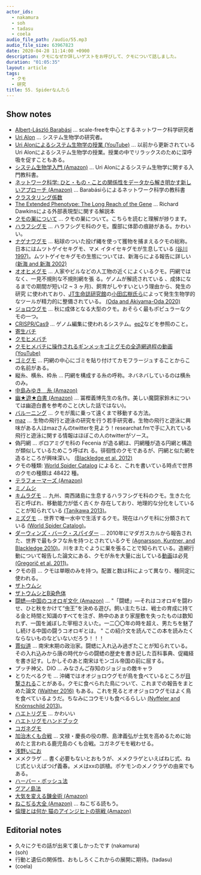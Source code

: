 ```yaml
---
actor_ids:
  - nakamura
  - soh
  - tadasu
  - coela
audio_file_path: /audio/55.mp3
audio_file_size: 63967823
date: 2020-04-28 11:14:00 +0900
description: クモになぜか詳しいゲストをお呼びして、クモについて話しました。
duration: "01:05:35"
layout: article
tags:
  - クモ
  - 研究
title: 55. Spiderなんたら
---
```


## Show notes
- [Albert-László Barabási](https://en.wikipedia.org/wiki/Albert-L%C3%A1szl%C3%B3_Barab%C3%A1si) ... scale-freeを中心とするネットワーク科学研究者
- [Uri Alon](http://www.weizmann.ac.il/mcb/UriAlon/homepage) ... システム生物学の研究者。
- [Uri Alonによるシステム生物学の授業 (YouTube)](https://www.youtube.com/watch?v=N6VZeWuME_A) ... 以前から更新されているUri Alonによるシステム生物学の授業。授業の中でリラックスのために深呼吸を促すこともある。
- [システム生物学入門 (Amazon)](https://www.amazon.co.jp/%E3%82%B7%E3%82%B9%E3%83%86%E3%83%A0%E7%94%9F%E7%89%A9%E5%AD%A6%E5%85%A5%E9%96%80-%E7%94%9F%E7%89%A9%E5%9B%9E%E8%B7%AF%E3%81%AE%E8%A8%AD%E8%A8%88%E5%8E%9F%E7%90%86-Uri-Alon/dp/4320056736/?tag=researchatf04-22) ... Uri Alonによるシステム生物学に関する入門教科書。
- [ネットワーク科学: ひと・もの・ことの関係性をデータから解き明かす新しいアプローチ (Amazon)](https://www.amazon.co.jp/%E3%83%8D%E3%83%83%E3%83%88%E3%83%AF%E3%83%BC%E3%82%AF%E7%A7%91%E5%AD%A6-%E3%81%B2%E3%81%A8%E3%83%BB%E3%82%82%E3%81%AE%E3%83%BB%E3%81%93%E3%81%A8%E3%81%AE%E9%96%A2%E4%BF%82%E6%80%A7%E3%82%92%E3%83%87%E3%83%BC%E3%82%BF%E3%81%8B%E3%82%89%E8%A7%A3%E3%81%8D%E6%98%8E%E3%81%8B%E3%81%99%E6%96%B0%E3%81%97%E3%81%84%E3%82%A2%E3%83%97%E3%83%AD%E3%83%BC%E3%83%81-Albert%E2%80%90L%C2%B4aszl%C2%B4-Barab%C2%B4asi/dp/4320124472/?tag=researchatf04-22) ... Barabásiらによるネットワーク科学の教科書
- [クラスタリング係数](https://www.weblio.jp/content/%E3%82%AF%E3%83%A9%E3%82%B9%E3%82%BF%E4%BF%82%E6%95%B0)
- [The Extended Phenotype: The Long Reach of the Gene](https://www.amazon.co.jp/Extended-Phenotype-Oxford-Landmark-Science/dp/0198788916/?tag=researchatf04-22) ... Richard Dawkinsによる外部表現型に関する解説本
- [クモの巣について](https://ja.wikipedia.org/wiki/%E3%82%AF%E3%83%A2%E3%81%AE%E7%B6%B2) ...  クモの巣について。こちらを読むと理解が捗ります。
- [ハラフシグモ](https://ja.wikipedia.org/wiki/%E3%83%8F%E3%83%A9%E3%83%95%E3%82%B7%E3%82%B0%E3%83%A2%E7%A7%91) ...  ハラフシグモ科のクモ。腹部に体節の痕跡がある。かわいい。
- [ナゲナワグモ](https://ja.wikipedia.org/wiki/%E3%83%8A%E3%82%B2%E3%83%8A%E3%83%AF%E3%82%B0%E3%83%A2) ... 粘球のついた投げ縄を使って獲物を捕まえるクモの総称。日本にはムツトゲイセキグモ、マメ
  イタイセキグモが生息している [(谷川 1997)](https://www.jstage.jst.go.jp/article/asjaa1936/46/2/46_2_101/_article/-char/ja)。ムツトゲイセキグモの生態については、新海らによる報告に詳しい [(新海 and 新海 2002)](https://www.jstage.jst.go.jp/article/asjaa1936/51/2/51_2_149/_article/-char/ja/)
- [オオヒメグモ](https://ja.wikipedia.org/wiki/%E3%82%AA%E3%82%AA%E3%83%92%E3%83%A1%E3%82%B0%E3%83%A2) ... 人家やビルなどの人工物の近くによくいるクモ。円網ではなく、一見不規則な不規則網を張
  る。ゲノムが解読されている 、成体になるまでの期間が短い(2 ~ 3 ヶ月)、飼育がしやすいという理由から、発生の研究
  に使われており、[JT生命誌研究館](https://www.brh.co.jp/)の[小田広樹氏ら](https://www.brh.co.jp/research/lab04/)によって発生生物学的なツールが精力的に整備されている。 [(Oda and Akiyama-Oda 2020)](https://evodevojournal.biomedcentral.com/articles/10.1186/s13227-020-00152-z)
- [ジョロウグモ](https://ja.wikipedia.org/wiki/%E3%82%B8%E3%83%A7%E3%83%AD%E3%82%A6%E3%82%B0%E3%83%A2) ... 秋に成体となる大型のクモ。おそらく最もポピュラーなクモの一つ。
- [CRISPR/Cas9](https://en.wikipedia.org/wiki/CRISPR) ... ゲノム編集に使われるシステム。[ep2](https://researchat.fm/episode/2)などを参照のこと。
- [寄生バチ](https://ja.wikipedia.org/wiki/%E5%AF%84%E7%94%9F%E3%83%90%E3%83%81)
- [クモヒメバチ](https://www.kobe-u.ac.jp/research_at_kobe/NEWS/news/2015_08_06_01.html)
- [クモヒメバチに操作されるギンメッキゴミグモの全造網過程の動画 (YouTube)](https://www.youtube.com/watch?v=G7YW8Fkei48)
- [ゴミグモ](https://ja.wikipedia.org/wiki/%E3%82%B4%E3%83%9F%E3%82%B0%E3%83%A2) ... 円網の中心にゴミを貼り付けてカモフラージュすることからこの名前がある。
- 縦糸、横糸、枠糸 ... 円網を構成する糸の呼称。ネバネバしているのは横糸のみ。
- [中島みゆき　糸 (Amazon)](https://www.amazon.co.jp/%E5%91%BD%E3%81%AE%E5%88%A5%E5%90%8D-%E7%B3%B8-%E4%B8%AD%E5%B3%B6%E3%81%BF%E3%82%86%E3%81%8D/dp/B00005FRZD/?tag=researchatf04-22)
- [幽★遊★白書 (Amazon)](https://www.amazon.co.jp/gp/product/B01C3Q0UO4/ref=series_rw_dp_sw/?tag=researchatf04-22) ... 冨樫義博先生の名作。美しい魔闘家鈴木については幽遊白書を参考のこと(大した話ではない)。
- [バルーニング](https://ja.wikipedia.org/wiki/%E3%83%90%E3%83%AB%E3%83%BC%E3%83%8B%E3%83%B3%E3%82%B0_(%E5%8B%95%E7%89%A9)) ... クモが風に乗って遠くまで移動する方法。
- [maz](https://twitter.com/dynamicsoar) ... 生物の飛行と遊泳の研究を行う若手研究者。生物の飛行と遊泳に興味がある人はmazさんのtwitterを見よう！researchat.fmで手に入れている飛行と遊泳に関する情報はほぼこの人のtwitterがソース。
- 偽円網 ... ボロアミグモ科の Fecenia が造る網は、円網種が造る円網と構造が類似しているためこう呼ばれ
  る。徘徊性のクモであるが、円網と似た網を造るところが興味深い。 [(Blackledge et al. 2012)](https://www.nature.com/articles/srep00833)
- クモの種類: [World Spider Catalog](https://wsc.nmbe.ch/) によると、これを書いている時点で世界のクモの種類は 48422 種。
- [テラフォーマーズ (Amazon)](https://www.amazon.co.jp/gp/product/B0756ZDXJW/?tag=researchatf04-22)
- [ミノムシ](https://ja.wikipedia.org/wiki/%E3%83%9F%E3%83%8E%E3%83%A0%E3%82%B7)
- [キムラグモ](https://ja.wikipedia.org/wiki/%E3%82%AD%E3%83%A0%E3%83%A9%E3%82%B0%E3%83%A2) ... 九州、南西諸島に生息するハラフシグモ科のクモ。生きた化石と呼ばれ、移動能力が低く古くか
  存在しており、地理的な分化をしていることが知られている [(Tanikawa 2013)](https://www.jstage.jst.go.jp/article/asjaa/62/1/62_33/_article/-char/ja)。
- [ミズグモ](https://ja.wikipedia.org/wiki/%E3%83%9F%E3%82%BA%E3%82%B0%E3%83%A2) ... 世界で唯一水中で生活するクモ。現在はハグモ科に分類されている [(World Spider Catalog)](https://wsc.nmbe.ch/species/8306)。
- [ダーウィンズ・バーク・スパイダー](https://ja.wikipedia.org/wiki/%E3%83%80%E3%83%BC%E3%82%A6%E3%82%A3%E3%83%B3%E3%82%BA%E3%83%BB%E3%83%90%E3%83%BC%E3%82%AF%E3%83%BB%E3%82%B9%E3%83%91%E3%82%A4%E3%83%80%E3%83%BC) ... 2010年にマダガスカルから報告された、世界で最もタフな糸を持つとされているクモ [(Agnarsson, Kuntner, and Blackledge 2010)](https://journals.plos.org/plosone/article?id=10.1371/journal.pone.0011234)。川をまたぐように巣を張ることで知られている。造網行動について報告した論文にある、クモが糸を大量に出している[動画](https://doi.org/10.1371/journal.pone.0026847.s001)は必見 [(Gregorič et al. 2011)](https://journals.plos.org/plosone/article?id=10.1371/journal.pone.0026847)。
- クモの目 ... クモは単眼のみを持つ。配置と数は科によって異なり、種同定に使われる。
- [ザトウムシ](https://ja.wikipedia.org/wiki/%E3%82%B6%E3%83%88%E3%82%A6%E3%83%A0%E3%82%B7)
- [ザトウムシとB染色体](https://www.toho-u.ac.jp/sci/bio/column/018375.html)
- [闘蟋―中国のコオロギ文化 (Amazon)](https://www.amazon.co.jp/%E9%97%98%E8%9F%8B%E2%80%95%E4%B8%AD%E5%9B%BD%E3%81%AE%E3%82%B3%E3%82%AA%E3%83%AD%E3%82%AE%E6%96%87%E5%8C%96-%E3%81%82%E3%81%98%E3%81%82%E3%83%96%E3%83%83%E3%82%AF%E3%82%B9-%E7%80%AC%E5%B7%9D-%E5%8D%83%E7%A7%8B/dp/4469231851/?tag=researchatf04-22) ... "「闘蟋」―それはコオロギを闘わせ、ひと秋をかけて“虫王”を決める遊び。飼い主たちは、戦士の育成に持てる金と時間と知識のすべてを注ぎ、熱中のあまり家屋敷を失ったものは数知れず、一国を滅ぼした宰相さえいた。一二〇〇年の時を超え、男たちを魅了し続ける中国の闘うコオロギとは。 " この紹介文を読んでこの本を読みたくならないものなどいないだろう！！！
- [賈似道](https://ja.wikipedia.org/wiki/%E8%B3%88%E4%BC%BC%E9%81%93) ... 南宋末期の政治家。闘蟋に入れ込み過ぎたことが知られている。その入れ込みから唐の時代からの闘蟋の歴史を書き記した百科事典、促織経を書き記す。しかしそのあと南宋はモンゴル帝国の前に屈する。
- プッチ神父、DIO ... みなさんご存知のジョジョの敵キャラ
- とりたべるクモ ... 沖縄ではオオジョロウグモが鳥を食べているところが[目撃される](https://www.okinawatimes.co.jp/articles/-/56525)ことがある。クモに食べられた鳥について、これまでの報告をまとめた論文 [(Walther 2016)](https://avianres.biomedcentral.com/articles/10.1186/s40657-016-0051-4) もある。これを見るとオオジョロウグモはよく鳥を食べているようだ。ちなみにコウモリも食べるらしい [(Nyffeler and Knörnschild 2013)](https://journals.plos.org/plosone/article?id=10.1371/journal.pone.0058120)。
- [ハエトリグモ](https://ja.wikipedia.org/wiki/%E3%83%8F%E3%82%A8%E3%83%88%E3%83%AA%E3%82%B0%E3%83%A2) ... かわいい
- [ハエトリグモハンドブック](https://www.amazon.co.jp/%E3%83%8F%E3%82%A8%E3%83%88%E3%83%AA%E3%82%B0%E3%83%A2%E3%83%8F%E3%83%B3%E3%83%89%E3%83%96%E3%83%83%E3%82%AF-%E9%A0%88%E9%BB%92-%E9%81%94%E5%B7%B3/dp/4829981490/?tag=researchatf04-22)
- [コガネグモ](https://ja.wikipedia.org/wiki/%E3%82%B3%E3%82%AC%E3%83%8D%E3%82%B0%E3%83%A2)
- [加治木くも合戦](https://ja.wikipedia.org/wiki/%E5%8A%A0%E6%B2%BB%E6%9C%A8%E3%81%8F%E3%82%82%E5%90%88%E6%88%A6) ... 文禄・慶長の役の際、島津義弘が士気を高めるために始めたと言われる鹿児島のくも合戦。コガネグモを戦わせる。
- [浅野いにお](https://ja.wikipedia.org/wiki/%E6%B5%85%E9%87%8E%E3%81%84%E3%81%AB%E3%81%8A)
- メメクラゲ ... 書く必要もないとおもうが、メメクラゲといえばねじ式、ねじ式といえばつげ義春。メメはxxの誤植。ポケモンのメノクラゲの由来でもある。
- [ハーバー・ボッシュ法](https://ja.wikipedia.org/wiki/%E3%83%8F%E3%83%BC%E3%83%90%E3%83%BC%E3%83%BB%E3%83%9C%E3%83%83%E3%82%B7%E3%83%A5%E6%B3%95)
- [グアノ島法](https://ja.wikipedia.org/wiki/%E3%82%B0%E3%82%A2%E3%83%8E%E5%B3%B6%E6%B3%95)
- [大気を変える錬金術 (Amazon)](https://www.amazon.co.jp/%E5%A4%A7%E6%B0%97%E3%82%92%E5%A4%89%E3%81%88%E3%82%8B%E9%8C%AC%E9%87%91%E8%A1%93-%E6%96%B0%E8%A3%85%E7%89%88-%E3%83%88%E3%83%BC%E3%83%9E%E3%82%B9%E3%83%BB%E3%83%98%E3%82%A4%E3%82%AC%E3%83%BC/dp/4622086581/?tag=researchatf04-22)
- [ねこぢる大全 (Amazon)](https://www.amazon.co.jp/dp/B07JJZJTWR/?tag=researchatf04-22) ... ねこぢる読もう。
- [倫理とは何か 猫のアインジヒトの挑戦 (Amazon)](https://www.amazon.co.jp/%E5%80%AB%E7%90%86%E3%81%A8%E3%81%AF%E4%BD%95%E3%81%8B-%E7%8C%AB%E3%81%AE%E3%82%A2%E3%82%A4%E3%83%B3%E3%82%B8%E3%83%92%E3%83%88%E3%81%AE%E6%8C%91%E6%88%A6-%E3%81%A1%E3%81%8F%E3%81%BE%E5%AD%A6%E8%8A%B8%E6%96%87%E5%BA%AB-%E6%B0%B8%E4%BA%95-%E5%9D%87/dp/4480093435/?tag=researchatf04-22)

## Editorial notes
- 久々にクモの話が出来て楽しかったです (nakamura)
- (soh)
- 行動と遺伝の関係性、おもしろくこれからの展開に期待。(tadasu)
- (coela)
